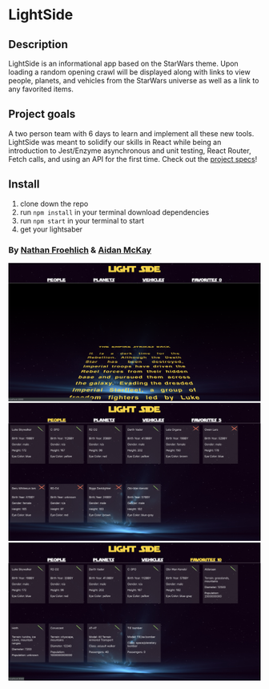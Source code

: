 # LightSide

## Description
LightSide is an informational app based on the StarWars theme. Upon loading a random opening crawl will be displayed along with links to view people, planets, and vehicles from the StarWars universe as well as a link to any favorited items.

## Project goals
A two person team with 6 days to learn and implement all these new tools.
LightSide was meant to solidify our skills in React while being an introduction to Jest/Enzyme asynchronous and unit testing, React Router, Fetch calls, and using an API for the first time. Check out the [project specs](http://frontend.turing.io/projects/light-side.html)!


## Install
1. clone down the repo
2. run ```npm install``` in your terminal download dependencies
3. run ```npm start``` in your terminal to start
4. get your lightsaber


### By [Nathan Froehlich](https://github.com/Nathan-Froeh) & [Aidan McKay](https://github.com/JellyBeans1312)

![alt text](https://github.com/JellyBeans1312/lightside/blob/master/src/images/Screen%20Shot%202019-07-09%20at%204.53.29%20PM.png)
![alt text](https://github.com/JellyBeans1312/lightside/blob/master/src/images/Screen%20Shot%202019-07-10%20at%206.50.01%20AM.png)
![alt text](https://github.com/JellyBeans1312/lightside/blob/master/src/images/Screen%20Shot%202019-07-10%20at%206.50.43%20AM.png)


